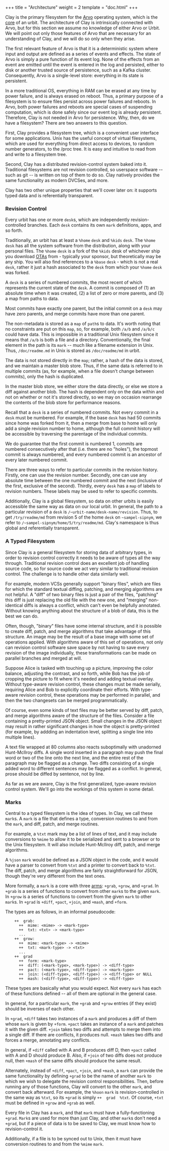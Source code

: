+++
title = "Architecture"
weight = 2
template = "doc.html"
+++

Clay is the primary filesystem for the [Arvo](/docs/arvo/overview) operating system,
which is the [core](/docs/glossary/core/) of an urbit. The architecture of Clay is
intrinsically connected with Arvo, but for this section we assume no knowledge of
either Arvo or Urbit. We will point out only those features of
Arvo that are necessary for an understanding of Clay, and we will
do so only when they arise.

The first relevant feature of Arvo is that it is a deterministic
system where input and output are defined as a series of events
and effects. The state of Arvo is simply a pure function of its event
log. None of the effects from an event are emitted until the
event is entered in the log and persisted, either to disk or
another trusted source of persistence, such as a Kafka cluster.
Consequently, Arvo is a single-level store: everything in its
state is persistent.

In a more traditional OS, everything in RAM can be erased at any
time by power failure, and is always erased on reboot. Thus, a
primary purpose of a filesystem is to ensure files persist across
power failures and reboots.  In Arvo, both power failures and
reboots are special cases of suspending computation, which is
done safely since our event log is already persistent. Therefore,
Clay is not needed in Arvo for persistence. Why, then, do we have a
filesystem? There are two answers to this question.

First, Clay provides a filesystem tree, which is a convenient
user interface for some applications. Unix has the useful concept
of virtual filesystems, which are used for everything from direct
access to devices, to random number generators, to the /proc
tree. It is easy and intuitive to read from and write to a
filesystem tree.

Second, Clay has a distributed revision-control system baked into
it.  Traditional filesystems are not revision controlled, so
userspace software -- such as git -- is written on top of them to
do so. Clay natively provides the same functionality as modern
DVCSes, and more.

Clay has two other unique properties that we'll cover later on:
it supports typed data and is referentially transparent.

### Revision Control

Every urbit has one or more `desk`s, which are independently
revision-controlled branches. Each `desk` contains its own `mark`
definitions, apps, and so forth.

Traditionally, an urbit has at least a `%home` `desk` and `%kids` `desk`. The
`%home` `desk` has all the system software from the distribution, along with your
personal files. The `%home` `desk` is a fork of the `%kids` desk of whichever ship
you download [OTAs](/docs/glossary/ota-updates) from - typically your sponsor,
but theoretically may be any ship. You will also find references to a `%base`
`desk` - which is not a real `desk`, rather it just a hash associated to the
`desk` from which your `%home` `desk` was forked.

A `desk` is a series of numbered commits, the most recent of which
represents the current state of the `desk`. A commit is composed of
(1) an absolute time when it was created, (2) a list of zero or
more parents, and (3) a map from paths to data.

Most commits have exactly one parent, but the initial commit on a
`desk` may have zero parents, and merge commits have more than one
parent.

The non-metadata is stored as a `map` of `path`s to data. It's
worth noting that no constraints are put on this `map`, so, for
example, both `/a/b` and `/a/b/c` could have data. This is impossible
in a traditional Unix filesystem since it means that `/a/b` is both
a file and a directory. Conventionally, the final element in the
path is its `mark` -- much like a filename extension in Unix. Thus,
`/doc/readme.md` in Unix is stored as `/doc/readme/md` in urbit.

The data is not stored directly in the `map`; rather, a hash of the
data is stored, and we maintain a master blob store. Thus, if the
same data is referred to in multiple commits (as, for example,
when a file doesn't change between commits), only the hash is
duplicated.

In the master blob store, we either store the data directly, or
else we store a diff against another blob. The hash is dependent
only on the data within and not on whether or not it's stored
directly, so we may on occasion rearrange the contents of the
blob store for performance reasons.

Recall that a `desk` is a series of numbered commits. Not every
commit in a `desk` must be numbered. For example, if the base `desk`
has had 50 commits since home was forked from it, then a merge
from base to home will only add a single revision number to home,
although the full commit history will be accessible by traversing
the parentage of the individual commits.

We do guarantee that the first commit is numbered 1, commits are
numbered consecutively after that (i.e. there are no "holes"),
the topmost commit is always numbered, and every numbered commit
is an ancestor of every later numbered commit.

There are three ways to refer to particular commits in the
revision history.  Firstly, one can use the revision number.
Secondly, one can use any absolute time between the one numbered
commit and the next (inclusive of the first, exclusive of the
second). Thirdly, every `desk` has a `map` of labels to revision
numbers. These labels may be used to refer to specific commits.

Additionally, Clay is a global filesystem, so data on other urbits
is easily accessible the same way as data on our local urbit.  In
general, the path to a particular revision of a `desk` is
`/~urbit-name/desk-name/revision`.  Thus, to get `/try/readme/md`
from revision 5 of the home `desk` on `~sampel-sipnym`, we refer to
`/~sampel-sipnym/home/5/try/readme/md`.  Clay's namespace is thus
global and referentially transparent.

### A Typed Filesystem

Since Clay is a general filesystem for storing data of arbitrary
types, in order to revision control correctly it needs to be
aware of types all the way through.  Traditional revision control
does an excellent job of handling source code, so for source code
we act very similar to traditional revision control. The
challenge is to handle other data similarly well.

For example, modern VCSs generally support "binary files", which
are files for which the standard textual diffing, patching, and
merging algorithms are not helpful. A "diff" of two binary files
is just a pair of the files, "patching" this diff is just
replacing the old file with the new one, and "merging"
non-identical diffs is always a conflict, which can't even be
helpfully annotated. Without knowing anything about the structure
of a blob of data, this is the best we can do.

Often, though, "binary" files have some internal structure, and
it is possible to create diff, patch, and merge algorithms that
take advantage of this structure. An image may be the result of a
base image with some set of operations applied. With algorithms
aware of this set of operations, not only can revision control
software save space by not having to save every revision of the
image individually, these transformations can be made on parallel
branches and merged at will.

Suppose Alice is tasked with touching up a picture, improving the
color balance, adjusting the contrast, and so forth, while Bob
has the job of cropping the picture to fit where it's needed and
adding textual overlay.  Without type-aware revision control,
these changes must be made serially, requiring Alice and Bob to
explicitly coordinate their efforts. With type-aware revision
control, these operations may be performed in parallel, and then
the two changesets can be merged programmatically.

Of course, even some kinds of text files may be better served by
diff, patch, and merge algorithms aware of the structure of the
files. Consider a file containing a pretty-printed JSON object.
Small changes in the JSON object may result in rather significant
changes in how the object is pretty-printed (for example, by
addding an indentation level, splitting a single line into
multiple lines).

A text file wrapped at 80 columns also reacts suboptimally with
unadorned Hunt-McIlroy diffs. A single word inserted in a
paragraph may push the final word or two of the line onto the
next line, and the entire rest of the paragraph may be flagged as
a change. Two diffs consisting of a single added word to
different sentences may be flagged as a conflict. In general,
prose should be diffed by sentence, not by line.

As far as we are aware, Clay is the first generalized,
type-aware revision control system.  We'll go into the workings
of this system in some detail.

### Marks

Central to a typed filesystem is the idea of types. In Clay, we
call these `mark`s. A `mark` is a file that defines a type,
conversion routines to and from the `mark`, and diff, patch, and
merge routines.

For example, a `%txt` mark may be a list of lines of text, and it
may include conversions to `%mime` to allow it to be serialized
and sent to a browser or to the Unix filesystem. It will also
include Hunt-McIlroy diff, patch, and merge algorithms.

A `%json` `mark` would be defined as a JSON object in the code, and
it would have a parser to convert from `%txt` and a printer to
convert back to `%txt`. The diff, patch, and merge algorithms are
fairly straightforward for JSON, though they're very different
from the text ones.

More formally, a `mark` is a core with three [arms](/docs/glossary/arm/): `+grab`,
`+grow`, and `+grad`. In `+grab` is a series of functions to
convert from other `mark`s to the given `mark`.  In `+grow` is a
series of functions to convert from the given `mark` to other
`mark`s. In `+grad` is `+diff`, `+pact`, `+join`, and `+mash`, and
`+form`.

The types are as follows, in an informal pseudocode:

```
    ++  grab:
      ++  mime: <mime> -> <mark-type>
      ++  txt: <txt> -> <mark-type>
      ...
    ++  grow:
      ++  mime: <mark-type> -> <mime>
      ++  txt: <mark-type> -> <txt>
      ...
    ++  grad
      ++  form: <mark-type>
      ++  diff: (<mark-type>, <mark-type>) -> <diff-type>
      ++  pact: (<mark-type>, <diff-type>) -> <mark-type>
      ++  join: (<diff-type>, <diff-type>) -> <diff-type> or NULL
      ++  mash: (<diff-type>, <diff-type>) -> <diff-type>
```

These types are basically what you would expect. Not every `mark`
has each of these functions defined -- all of them are optional
in the general case.

In general, for a particular `mark`, the `+grab` and `+grow` entries
(if they exist) should be inverses of each other.

In `+grad`, `+diff` takes two instances of a `mark` and produces a diff of them
whose `mark` is given by `+form`. `+pact` takes an instance of a `mark` and
patches it with the given diff. `+join` takes two diffs and attempts to merge
them into a single diff. If there are conflicts, it produces null. `+mash` takes
two diffs and forces a merge, annotating any conflicts.

In general, if `+diff` called with A and B produces diff D, then
`+pact` called with A and D should produce B. Also, if `+join`
of two diffs does not produce null, then `+mash` of the same
diffs should produce the same result.

Alternately, instead of `+diff`, `+pact`, `+join`, and
`+mash`, a `mark` can provide the same functionality by defining
`+grad` to be the name of another `mark` to which we wish to
delegate the revision control responsibilities. Then, before
running any of those functions, Clay will convert to the other
`mark`, and convert back afterward. For example, the `%hoon` `mark`
is revision-controlled in the same way as `%txt`, so its `+grad`
is simply `++  grad  %txt`. Of course, `+txt` must be defined in
`+grow` and `+grab` as well.

Every file in Clay has a `mark`, and that `mark` must have a
fully-functioning `+grad`. `Mark`s are used for more than just
Clay, and other `mark`s don't need a `+grad`, but if a piece of
data is to be saved to Clay, we must know how to revision-control
it.

Additionally, if a file is to be synced out to Unix, then it must
have conversion routines to and from the `%mime` `mark`.

